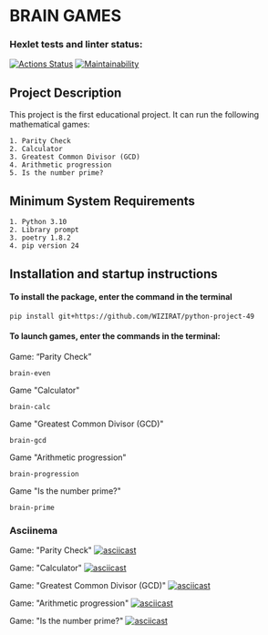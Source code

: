 # BRAIN GAMES

### Hexlet tests and linter status:
[![Actions Status](https://github.com/WIZIRAT/python-project-49/actions/workflows/hexlet-check.yml/badge.svg)](https://github.com/WIZIRAT/python-project-49/actions)
[![Maintainability](https://api.codeclimate.com/v1/badges/129b114f4a64de41ae20/maintainability)](https://codeclimate.com/github/WIZIRAT/python-project-49/maintainability)

## Project Description
This project is the first educational project.
It can run the following mathematical games:
```
1. Parity Check
2. Calculator
3. Greatest Common Divisor (GCD)
4. Arithmetic progression
5. Is the number prime?
```

## Minimum System Requirements
```
1. Python 3.10
2. Library prompt
3. poetry 1.8.2
4. pip version 24
```
## Installation and startup instructions
#### To install the package, enter the command in the terminal
```
pip install git+https://github.com/WIZIRAT/python-project-49
```

#### To launch games, enter the commands in the terminal:
Game: “Parity Check”
```
brain-even
```
Game "Calculator"
```
brain-calc
```
Game "Greatest Common Divisor (GCD)"
```
brain-gcd
```
Game "Arithmetic progression"
```
brain-progression
```
Game "Is the number prime?"
```
brain-prime
```

### Asciinema

Game: "Parity Check"
[![asciicast](https://asciinema.org/a/JWNPCGcIZll64q9b3cD46ZlR9.svg)](https://asciinema.org/a/JWNPCGcIZll64q9b3cD46ZlR9)

Game: "Calculator"
[![asciicast](https://asciinema.org/a/IMbsx67bmIr0WOLUcGFdlMUYA.svg)](https://asciinema.org/a/IMbsx67bmIr0WOLUcGFdlMUYA)


Game: "Greatest Common Divisor (GCD)"
[![asciicast](https://asciinema.org/a/RC1K8o7mBsAPZ0EHEFxLa14qn.svg)](https://asciinema.org/a/RC1K8o7mBsAPZ0EHEFxLa14qn)


Game: "Arithmetic progression"
[![asciicast](https://asciinema.org/a/4celTNZao2fq2T03fILPb3mxV.svg)](https://asciinema.org/a/4celTNZao2fq2T03fILPb3mxV)


Game: "Is the number prime?"
[![asciicast](https://asciinema.org/a/JRZNcRIIn3O662x2KDscAQgu0.svg)](https://asciinema.org/a/JRZNcRIIn3O662x2KDscAQgu0)
